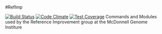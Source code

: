 #RefImp

[![Build Status](https://travis-ci.org/genome/refimp.svg?branch=master)](https://travis-ci.org/genome/refimp)
[![Code Climate](https://codeclimate.com/github/genome/refimp/badges/gpa.svg)](https://codeclimate.com/github/genome/refimp)
[![Test Coverage](https://codeclimate.com/github/genome/refimp/badges/coverage.svg)](https://codeclimate.com/github/genome/refimp/coverage)
Commands and Modules used by the Reference Improvement group at the McDonnell Genome Institure
